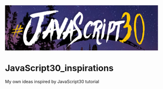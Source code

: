 <p align="center">
  <img src="https://raw.githubusercontent.com/wroclawianka/javaScript-learning/master/JavaScript30.png" height="150px"/>
</p>

# JavaScript30_inspirations
My own ideas inspired by JavaScript30 tutorial
